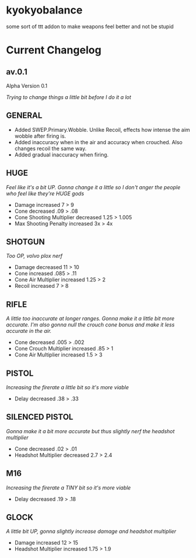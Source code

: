 # kyokyobalance
some sort of ttt addon to make weapons feel better and not be stupid

# Current Changelog

## av.0.1
Alpha Version 0.1

*Trying to change things a little bit before I do it a lot*

## GENERAL
* Added SWEP.Primary.Wobble. Unlike Recoil, effects how intense the aim wobble after firing is.
* Added inaccuracy when in the air and accuracy when crouched. Also changes recoil the same way.
* Added gradual inaccuracy when firing.

## HUGE
*Feel like it's a bit UP. Gonna change it a little so I don't anger the people who feel like they're HUGE gods*
* Damage increased 7 > 9
* Cone decreased .09 > .08
* Cone Shooting Multiplier decreased 1.25 > 1.005
* Max Shooting Penalty increased 3x > 4x

## SHOTGUN
*Too OP, volvo plox nerf*
* Damage decreased 11 > 10
* Cone increased .085 > .11
* Cone Air Multiplier increased 1.25 > 2
* Recoil increased 7 > 8

## RIFLE
*A little too inaccurate at longer ranges. Gonna make it a little bit more accurate. I'm also gonna null the crouch cone bonus and make it less accurate in the air.*
* Cone decreased .005 > .002
* Cone Crouch Multiplier increased .85 > 1
* Cone Air Multiplier increased 1.5 > 3

## PISTOL
*Increasing the firerate a little bit so it's more viable*
* Delay decreased .38 > .33

## SILENCED PISTOL
*Gonna make it a bit more accurate but thus slightly nerf the headshot multiplier*
* Cone decreased .02 > .01
* Headshot Multiplier decreased 2.7 > 2.4

## M16
*Increasing the firerate a TINY bit so it's more viable*
* Delay decreased .19 > .18

## GLOCK
*A little bit UP, gonna slightly increase damage and headshot multiplier*
* Damage increased 12 > 15
* Headshot Multiplier increased 1.75 > 1.9
